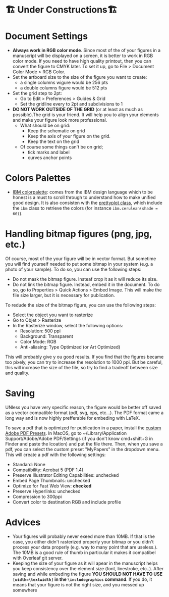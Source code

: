 # 🏗️ Under Constructions🏗️

# Document Settings

- **Always work in RGB color mode**. Since most of the of your figures in a manuscript will be displayed on a screen, it is better to work in RGB color mode. If you need to have high quality printout, then you can convert the figure to CMYK later.  To set it up, go to File > Document Color Mode > RGB Color.
- Set the artboard size to the size of the figure you want to create: 
    - a single columns wigure would be 256 pts
    - a double columns figure would be 512 pts
- Set the grid step to 2pt:
    - Go to Edit > Preferences > Guides & Grid
    - Set the gridline every to 2pt and subdivisions to 1
- **DO NOT WORK OUTSIDE OF THE GRID** (or at least as much as possible).The grid is your friend. It will help you to align your elements and make your figure look more professional.
    - What should be on grid: 
        - Keep the schematic on grid
        - Keep the axis of your figure on the grid. 
        - Keep the text on the grid 
    - Of course some things can't be on grid; 
        - tick marks and label 
        - curves anchor points        

# Colors Palettes

- [IBM colorpalette](https://github.com/IBM-Design/colors/blob/master/ibm-colors.ase): comes from the IBM design language which to be honest is a must to scroll through to understand how to make unified good design. It is also consisten with the [prettyplot class](../Plotting/pyprettyplot/), which include the `ibm` class to retrieve the colors (for instance `ibm.cerulean(shade = 60)`). 



# Handling bitmap figures (png, jpg, etc.)  

Of course, most of the your figure will be in vector format. But sometime you will find yourself needed to put some bitmap in your system (e.g. a photo of your sample). To do so, you can use the following steps:
- Do not mask the bitmap figure. Insteaf crop it as it will reduce its size. 
- Do not link the bitmap figure. Instead, embed it in the document. To do so, go to Properties > Quick Actions > Embed Image. This will make the file size larger, but it is necessary for publication.

To redude the size of the bitmap figure, you can use the following steps:
- Select the object you want to rasterize
- Go to Objet > Rasterize
- In the Rasterize window, select the following options:
    - Resolution: 500 ppi
    - Background: Transparent
    - Color Mode: RGB
    - Anti-aliasing: Type Optimized (or Art Optimized)

This will probably give y ou good results. If you find that the figures became too pixely, you can try to increase the resolution to 1000 ppi. But be careful, this will increase the size of the file, so try to find a tradeoff between size and quality.


# Saving 


UNless you have very specific reason, the figure would be better off saved as a vector compatible format (pdf, svg, eps, etc...). The PDF format came a long way and is now highly prefferable for embeding with LaTeX.

To save a pdf that is optimized for publication in a paper, install the [custom Adobe PDF Presets](./MyPapers.joboptions). In MacOS, go to ~/Library/Application Support/Adobe/Adobe PDF/Settings (if you don't know cmd+shift+G in Finder and paste the lcoation) and put the file there. Then, when you save a pdf, you can select the custom preset "MyPapers" in the dropdown menu. This will create a pdf with the following settings: 
- Standard: None
- Compatibility: Acrobat 5 (PDF 1.4)
- Preserve Illustrator Editing Capabilities: unchecked
- Embed Page Thumbnails: unchecked
- Optimize for Fast Web View: **checked**
- Preserve Hyperlinks: unchecked
- Compression to 300ppi
- Convert color to destination RGB and include profile

# Advices

- Your figures will probably never exeed more than 10MB. If that is the case, you either didn't rasterized properly your bitmap or you didn't process your data properly (e.g. way to many point that are useless.). The 10MB is a good rule of thumb in particular it makes it compatibel with Overleaf git server. 
- Keeping the size of your figure as it will apear in the manuscript helps you keep consistency over the element size (font, linestroke, etc..). After saving and while embeding the figure **YOU SHOULD NOT HAVE TO USE `[width=\textwidth]` in the `\includegraphics` command**. If you do, it means that your figure is not the right size, and you messed up somewhere 